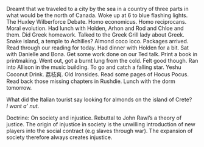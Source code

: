 Dreamt that we traveled to a city by the sea in a country of three parts in what would be the north of Canada. Woke up at 6 to blue flashing lights. The Huxley Wilberforce Debate. Homo economicus. Homo reciprocans. Moral evolution. Had lunch with Holden, Arhon and Rod and Chloe and them. Did Greek homework. Talked to the Greek Grill lady about Greek. Snake island, a temple to Achilles? Almond coco loco. Packages arrived. Read through our reading for today. Had dinner with Holden for a bit. Sat with Danielle and Bona. Get some work done on our Ted talk. Print a book in printmaking. Went out, got a burnt lung from the cold. Felt good though. Ran into Allison in the music building. To go and catch a falling star. Yeshu Coconut Drink. 荔枝爽. Old Ironsides. Read some pages of Hocus Pocus. Read back those missing chapters in Rushdie. Lunch with the dorm tomorrow. 

What did the Italian tourist say looking for almonds on the island of Crete?   
*I want a’ nut.*

Doctrine: On society and injustice. Rebuttal to John Rawl’s a theory of justice. The origin of injustice in society is the unwilling introduction of new players into the social contract (e.g slaves through war). The expansion of society therefore always creates injustice.